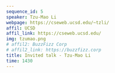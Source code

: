 ```yaml
---
sequence_id: 5
speaker: Tzu-Mao Li
webpage: https://cseweb.ucsd.edu/~tzli/
affil: UCSD
affil_link: https://cseweb.ucsd.edu/
img: tzumao.png
# affil2: BuzzFizz Corp
# affil2_link: https://buzzfizz.corp
title: Invited talk - Tzu-Mao Li
time: 1430
---
```

